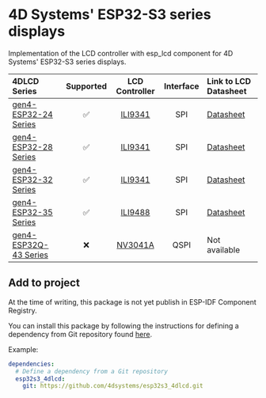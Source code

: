 # 4D Systems' ESP32-S3 series displays

Implementation of the LCD controller with esp_lcd component for 4D Systems' ESP32-S3 series displays.

| 4DLCD Series                                                                                  | Supported | LCD Controller                                      | Interface | Link to LCD Datasheet |
|:--------------------------------------------------------------------------------------------- |:---------:|:---------------------------------------------------:|:---------:|:--------------------- |
| [gen4-ESP32-24 Series](https://resources.4dsystems.com.au/datasheets/esp32/gen4-esp32/)       | ✅       | [ILI9341](https://4dsystems.com.au/download/31395/) | SPI       | [Datasheet](https://resources.4dsystems.com.au/datasheets/4dlcd/4DLCD-24320240-IPS/) |
| [gen4-ESP32-28 Series](https://resources.4dsystems.com.au/datasheets/esp32/gen4-esp32/)       | ✅       | [ILI9341](https://4dsystems.com.au/download/31395/) | SPI       | [Datasheet](https://resources.4dsystems.com.au/datasheets/4dlcd/4DLCD-28320240-IPS/) |
| [gen4-ESP32-32 Series](https://resources.4dsystems.com.au/datasheets/esp32/gen4-esp32/)       | ✅       | [ILI9341](https://4dsystems.com.au/download/31395/) | SPI       | [Datasheet](https://resources.4dsystems.com.au/datasheets/4dlcd/4DLCD-32320240/)     |
| [gen4-ESP32-35 Series](https://resources.4dsystems.com.au/datasheets/esp32/gen4-esp32/)       | ✅       | [ILI9488](https://4dsystems.com.au/download/31399/) | SPI       | [Datasheet](https://resources.4dsystems.com.au/datasheets/4dlcd/4DLCD-35480320-IPS/) |
| [gen4-ESP32Q-43 Series](https://resources.4dsystems.com.au/datasheets/esp32/gen4-esp32Q-43/)  | ❌       | [NV3041A](https://4dsystems.com.au/download/31400/) | QSPI      | Not available         |

## Add to project

At the time of writing, this package is not yet publish in ESP-IDF Component Registry.

You can install this package by following the instructions for defining a dependency from Git repository found [here](https://docs.espressif.com/projects/esp-idf/en/latest/esp32/api-guides/tools/idf-component-manager.html#defining-dependencies-in-the-manifest).

Example:

``` yml
dependencies:
  # Define a dependency from a Git repository
  esp32s3_4dlcd:
    git: https://github.com/4dsystems/esp32s3_4dlcd.git
```